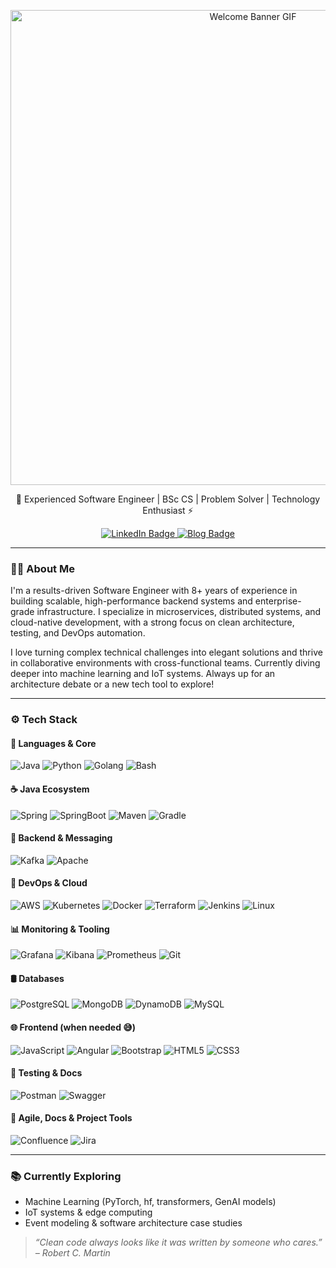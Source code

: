 <p align="center">
  <img src="profile-welcome.gif" alt="Welcome Banner GIF" width="760"/>
</p>

<p align="center">
  🚀 Experienced Software Engineer | BSc CS | Problem Solver | Technology Enthusiast ⚡
</p>

<p align="center">
  <a href="https://www.linkedin.com/in/valentine-riabukhin/">
    <img src="https://custom-icon-badges.demolab.com/badge/LinkedIn-0A66C2?logo=linkedin-white&logoColor=fff" alt="LinkedIn Badge"/>
  </a>
    <a href="https://valentine-riabukhin.pro">
    <img src="https://img.shields.io/badge/Blog-valentine--riabukhin.pro-black" alt="Blog Badge"/>
  </a>
</p>

---

### 🧑‍💻 About Me

I'm a results-driven Software Engineer with 8+ years of experience in building scalable, high-performance backend systems and enterprise-grade infrastructure. I specialize in microservices, distributed systems, and cloud-native development, with a strong focus on clean architecture, testing, and DevOps automation. 

I love turning complex technical challenges into elegant solutions and thrive in collaborative environments with cross-functional teams. Currently diving deeper into machine learning and IoT systems. Always up for an architecture debate or a new tech tool to explore!

---

### ⚙️ Tech Stack

#### 🧠 Languages & Core

![Java](https://img.shields.io/badge/java-%23ED8B00.svg?style=for-the-badge&logo=java&logoColor=white)
![Python](https://img.shields.io/badge/Python-FFD43B?style=for-the-badge&logo=python&logoColor=blue)
![Golang](https://img.shields.io/badge/Go-00ADD8?style=for-the-badge&logo=go&logoColor=white)
![Bash](https://img.shields.io/badge/GNU%20Bash-4EAA25?style=for-the-badge&logo=GNU%20Bash&logoColor=white)

#### ☕ Java Ecosystem

![Spring](https://img.shields.io/badge/Spring-6DB33F?style=for-the-badge&logo=spring&logoColor=white)
![SpringBoot](https://img.shields.io/badge/Spring_Boot-6DB33F?style=for-the-badge&logo=spring-boot&logoColor=white)
![Maven](https://img.shields.io/badge/Apache%20Maven-C71A36?style=for-the-badge&logo=Apache%20Maven&logoColor=white)
![Gradle](https://img.shields.io/badge/gradle-02303A?style=for-the-badge&logo=gradle&logoColor=white)

#### 🧱 Backend & Messaging

![Kafka](https://img.shields.io/badge/Apache_Kafka-231F20?style=for-the-badge&logo=apache-kafka&logoColor=white)
![Apache](https://img.shields.io/badge/apache-%23D42029.svg?style=for-the-badge&logo=apache&logoColor=white)

#### 🧰 DevOps & Cloud

![AWS](https://img.shields.io/badge/Amazon_Web_Services-FF9900?style=for-the-badge&logo=amazonwebservices&logoColor=white)
![Kubernetes](https://img.shields.io/badge/Kubernetes-3069DE?style=for-the-badge&logo=kubernetes&logoColor=white)
![Docker](https://img.shields.io/badge/Docker-2CA5E0?style=for-the-badge&logo=docker&logoColor=white)
![Terraform](https://img.shields.io/badge/Terraform-7B42BC?style=for-the-badge&logo=terraform&logoColor=white)
![Jenkins](https://img.shields.io/badge/Jenkins-49728B?style=for-the-badge&logo=jenkins&logoColor=white)
![Linux](https://img.shields.io/badge/Linux-FCC624?style=for-the-badge&logo=linux&logoColor=black)

#### 📊 Monitoring & Tooling

![Grafana](https://img.shields.io/badge/Grafana-F2F4F9?style=for-the-badge&logo=grafana&logoColor=orange&labelColor=F2F4F9)
![Kibana](https://img.shields.io/badge/Kibana-005571?style=for-the-badge&logo=Kibana&logoColor=white)
![Prometheus](https://img.shields.io/badge/Prometheus-000000?style=for-the-badge&logo=prometheus&labelColor=000000)
![Git](https://img.shields.io/badge/GIT-E44C30?style=for-the-badge&logo=git&logoColor=white)

#### 🛢️ Databases

![PostgreSQL](https://img.shields.io/badge/PostgreSQL-316192?style=for-the-badge&logo=postgresql&logoColor=white)
![MongoDB](https://img.shields.io/badge/MongoDB-4EA94B?style=for-the-badge&logo=mongodb&logoColor=white)
![DynamoDB](https://img.shields.io/badge/Amazon%20DynamoDB-4053D6?style=for-the-badge&logo=Amazon%20DynamoDB&logoColor=white)
![MySQL](https://img.shields.io/badge/mysql-%2300f.svg?style=for-the-badge&logo=mysql&logoColor=white)

#### 🌐 Frontend (when needed 😅)

![JavaScript](https://img.shields.io/badge/javascript-%23323330.svg?style=for-the-badge&logo=javascript&logoColor=%23F7DF1E)
![Angular](https://img.shields.io/badge/angular-%23DD0031.svg?style=for-the-badge&logo=angular&logoColor=white)
![Bootstrap](https://img.shields.io/badge/bootstrap-%23563D7C.svg?style=for-the-badge&logo=bootstrap&logoColor=white)
![HTML5](https://img.shields.io/badge/html5-%23E34F26.svg?style=for-the-badge&logo=html5&logoColor=white)
![CSS3](https://img.shields.io/badge/css3-%231572B6.svg?style=for-the-badge&logo=css3&logoColor=white)

#### 🧪 Testing & Docs

![Postman](https://img.shields.io/badge/Postman-FF6C37?style=for-the-badge&logo=postman&logoColor=white)
![Swagger](https://img.shields.io/badge/-Swagger-%23Clojure?style=for-the-badge&logo=swagger&logoColor=white)

#### 🧩 Agile, Docs & Project Tools

![Confluence](https://img.shields.io/badge/confluence-%23172BF4.svg?style=for-the-badge&logo=confluence&logoColor=white)
![Jira](https://img.shields.io/badge/jira-%230A0FFF.svg?style=for-the-badge&logo=jira&logoColor=white)

---

### 📚 Currently Exploring

- Machine Learning (PyTorch, hf, transformers, GenAI models)
- IoT systems & edge computing
- Event modeling & software architecture case studies


> _“Clean code always looks like it was written by someone who cares.” – Robert C. Martin_
